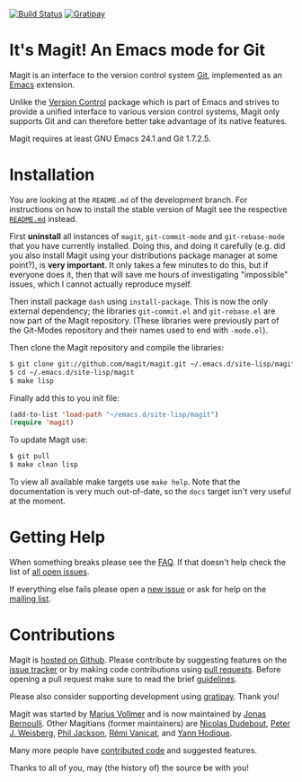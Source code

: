 [![Build Status](https://travis-ci.org/magit/magit.svg?branch=master)](https://travis-ci.org/magit/magit)
[![Gratipay](http://img.shields.io/gratipay/magit.png)](https://www.gratipay.com/magit)

It's Magit!  An Emacs mode for Git
==================================

Magit is an interface to the version control system [Git][git],
implemented as an [Emacs][emacs] extension.

Unlike the [Version Control][vc] package which is part of Emacs and
strives to provide a unified interface to various version control
systems, Magit only supports Git and can therefore better take
advantage of its native features.

Magit requires at least GNU Emacs 24.1 and Git 1.7.2.5.

Installation
============

You are looking at the `README.md` of the development branch.  For
instructions on how to install the stable version of Magit see the
respective [`README.md`][development] instead.

First **uninstall** all instances of `magit`, `git-commit-mode` and
`git-rebase-mode` that you have currently installed.  Doing this,
and doing it carefully (e.g. did you also install Magit using your
distributions package manager at some point?), is **very important**.
It only takes a few minutes to do this, but if everyone does it, then
that will save me hours of investigating "impossible" issues, which I
cannot actually reproduce myself.

Then install package `dash` using `install-package`.  This is now
the only external dependency; the libraries `git-commit.el` and
`git-rebase.el` are now part of the Magit repository.  (These
libraries were previously part of the Git-Modes repository and their
names used to end with `-mode.el`).

Then clone the Magit repository and compile the libraries:

```sh
$ git clone git://github.com/magit/magit.git ~/.emacs.d/site-lisp/magit
$ cd ~/.emacs.d/site-lisp/magit
$ make lisp
```

Finally add this to you init file:

```lisp
(add-to-list 'load-path "~/emacs.d/site-lisp/magit")
(require 'magit)
```

To update Magit use:

```sh
$ git pull
$ make clean lisp
```

To view all available make targets use `make help`.  Note that the
documentation is very much out-of-date, so the `docs` target isn't
very useful at the moment.

Getting Help
============

When something breaks please see the [FAQ][faq].  If that doesn't help
check the list of [all open issues][issues].

If everything else fails please open a [new issue][issues] or ask for
help on the [mailing list][group].

Contributions
=============

Magit is [hosted on Github][development].  Please contribute by
suggesting features on the [issue tracker][issues] or by making code
contributions using [pull requests][pulls].  Before opening a pull
request make sure to read the brief [guidelines][contributing].

Please also consider supporting development using
[gratipay][gratipay].  Thank you!

Magit was started by [Marius Vollmer][marius] and is now maintained
by [Jonas Bernoulli][jonas].  Other Magitians (former maintainers)
are [Nicolas Dudebout][nicolas], [Peter J. Weisberg][peter],
[Phil Jackson][phil], [Rémi Vanicat][remi], and [Yann Hodique][yann].

Many more people have [contributed code][contributors] and suggested
features.

Thanks to all of you, may (the history of) the source be with you!


[contributing]: https://github.com/magit/magit/blob/master/CONTRIBUTING.md
[contributors]: https://github.com/magit/magit/contributors
[development]: http://github.com/magit/magit
[download]: https://github.com/magit/magit/releases/download/1.2.1/magit-1.2.1.tar.gz
[faq]: https://github.com/magit/magit/wiki/FAQ
[group]: https://groups.google.com/forum/?fromgroups#!forum/magit
[issues]: https://github.com/magit/magit/issues
[knownissues]: https://github.com/magit/magit/wiki/Known-issues
[manual]: http://magit.github.io/documentation.html
[owners]: https://github.com/magit?tab=members
[pulls]: https://github.com/magit/magit/pulls
[screencast]: http://vimeo.com/2871241
[website]: http://magit.github.io

[jonas]: https://github.com/tarsius
[marius]: https://github.com/mvollmer
[nicolas]: https://github.com/dudebout
[peter]: https://github.com/pjweisberg
[phil]: https://github.com/philjackson
[remi]: https://github.com/vanicat
[yann]: https://github.com/sigma

[cl-lib]: http://elpa.gnu.org/packages/cl-lib.html
[dash]: https://github.com/magnars/dash.el
[emacs]: http://www.gnu.org/software/emacs
[ert]: https://github.com/ohler/ert
[git-wip]: https://github.com/bartman/git-wip
[git]: http://git-scm.com
[gitflow]: https://github.com/nvie/gitflow
[gnuelpa]: https://elpa.gnu.org
[gratipay]: https://gratipay.com/magit
[git-modes]: https://github.com/magit/git-modes
[marmalade]: http://marmalade-repo.org
[mastering-intro]: http://www.masteringemacs.org/article/introduction-magit-emacs-mode-git
[melpa]: http://melpa.milkbox.net
[melpa-intro]: http://melpa.milkbox.net/#/getting-started
[stgit]: http://www.procode.org/stgit
[topgit]: https://github.com/greenrd/topgit
[vc]: http://www.gnu.org/software/emacs/manual/html_node/emacs/Version-Control.html
